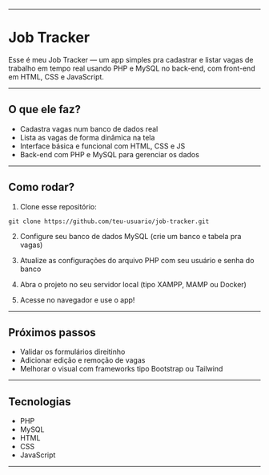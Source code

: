 
---

# Job Tracker

Esse é meu Job Tracker — um app simples pra cadastrar e listar vagas de trabalho em tempo real usando PHP e MySQL no back-end, com front-end em HTML, CSS e JavaScript.

---

## O que ele faz?

* Cadastra vagas num banco de dados real
* Lista as vagas de forma dinâmica na tela
* Interface básica e funcional com HTML, CSS e JS
* Back-end com PHP e MySQL para gerenciar os dados

---

## Como rodar?

1. Clone esse repositório:

```
git clone https://github.com/teu-usuario/job-tracker.git
```

2. Configure seu banco de dados MySQL (crie um banco e tabela pra vagas)

3. Atualize as configurações do arquivo PHP com seu usuário e senha do banco

4. Abra o projeto no seu servidor local (tipo XAMPP, MAMP ou Docker)

5. Acesse no navegador e use o app!

---

## Próximos passos

* Validar os formulários direitinho
* Adicionar edição e remoção de vagas
* Melhorar o visual com frameworks tipo Bootstrap ou Tailwind

---

## Tecnologias

* PHP
* MySQL
* HTML
* CSS
* JavaScript

---

